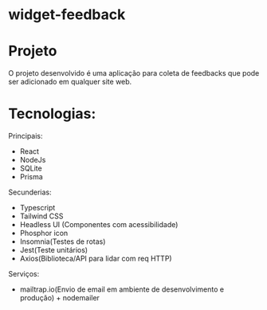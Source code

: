 # widget-feedback

# Projeto
O projeto desenvolvido é uma aplicação para coleta de feedbacks que pode ser adicionado em qualquer site web.

# Tecnologias:

Principais:

* React
* NodeJs
* SQLite
* Prisma

Secunderias:

* Typescript
* Tailwind CSS
* Headless UI (Componentes com acessibilidade)
* Phosphor icon
* Insomnia(Testes de rotas)
* Jest(Teste unitários)
* Axios(Biblioteca/API para lidar com req HTTP)

Serviços:

* mailtrap.io(Envio de email em ambiente de desenvolvimento e produção) + nodemailer
